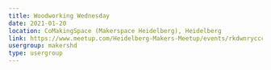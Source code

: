 ```yaml
---
title: Woodworking Wednesday
date: 2021-01-20
location: CoMakingSpace (Makerspace Heidelberg), Heidelberg
link: https://www.meetup.com/Heidelberg-Makers-Meetup/events/rkdwnrycccbbc/
usergroup: makershd
type: usergroup
---
```

